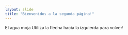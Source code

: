 ```yaml
---
layout: slide
title: "Bienvenidos a la segunda página!"
---
```

El agua moja
Utiliza la flecha hacia la izquierda para volver!
